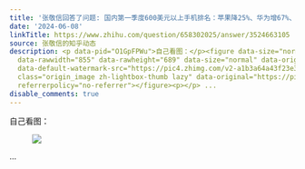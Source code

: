 ```yaml
---
title: '张敬信回答了问题: 国内第一季度600美元以上手机排名：苹果降25%、华为增67%、荣耀增67%，国产要崛起了吗？'
date: '2024-06-08'
linkTitle: https://www.zhihu.com/question/658302025/answer/3524663105
source: 张敬信的知乎动态
description: <p data-pid="O1GpFPWu">自己看图：</p><figure data-size="normal"><img src="https://pic1.zhimg.com/v2-4724b993f38f084016983f10002654f0.jpg"
  data-rawwidth="855" data-rawheight="689" data-size="normal" data-original-token="v2-35a199a8adea14d2de9a689fd39033ae"
  data-default-watermark-src="https://pic4.zhimg.com/v2-a1b3a64a43f23e337a5a6b57d39e9997_b.jpg"
  class="origin_image zh-lightbox-thumb lazy" data-original="https://pic1.zhimg.com/v2-4724b993f38f084016983f10002654f0_r.jpg"
  referrerpolicy="no-referrer"></figure><p></p> ...
disable_comments: true
---
```

<p data-pid="O1GpFPWu">自己看图：</p><figure data-size="normal"><img src="https://pic1.zhimg.com/v2-4724b993f38f084016983f10002654f0.jpg" data-rawwidth="855" data-rawheight="689" data-size="normal" data-original-token="v2-35a199a8adea14d2de9a689fd39033ae" data-default-watermark-src="https://pic4.zhimg.com/v2-a1b3a64a43f23e337a5a6b57d39e9997_b.jpg" class="origin_image zh-lightbox-thumb lazy" data-original="https://pic1.zhimg.com/v2-4724b993f38f084016983f10002654f0_r.jpg" referrerpolicy="no-referrer"></figure><p></p> ...